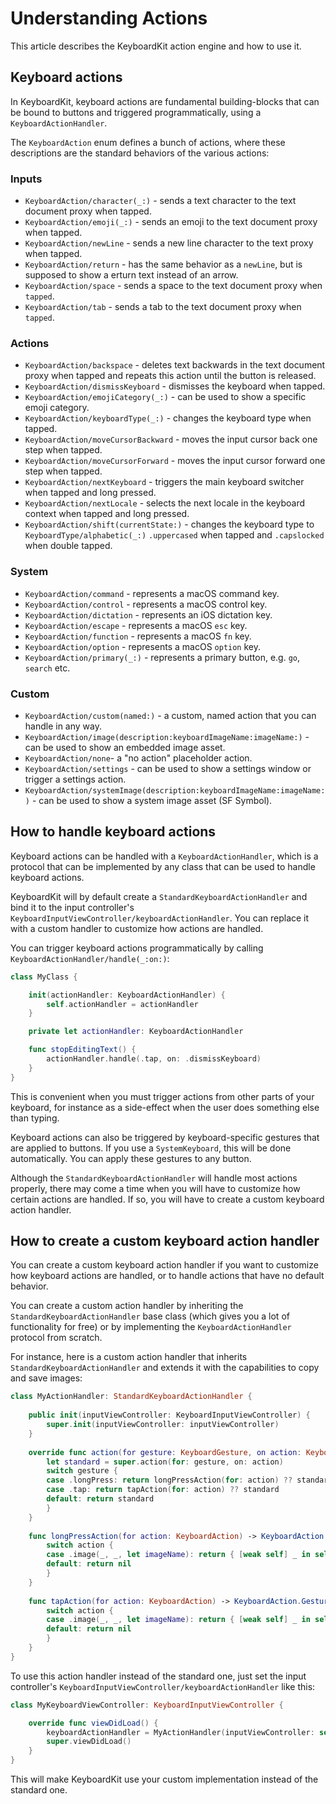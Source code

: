 # Understanding Actions

This article describes the KeyboardKit action engine and how to use it. 


## Keyboard actions

In KeyboardKit, keyboard actions are fundamental building-blocks that can be bound to buttons and triggered programmatically, using a ``KeyboardActionHandler``. 

The ``KeyboardAction`` enum defines a bunch of actions, where these descriptions are the standard behaviors of the various actions:

### Inputs

* ``KeyboardAction/character(_:)`` - sends a text character to the text document proxy when tapped.
* ``KeyboardAction/emoji(_:)`` - sends an emoji to the text document proxy when tapped.
* ``KeyboardAction/newLine`` - sends a new line character to the text proxy when tapped.
* ``KeyboardAction/return`` - has the same behavior as a `newLine`, but is supposed to show a erturn text instead of an arrow.
* ``KeyboardAction/space`` - sends a space to the text document proxy when `tapped`.
* ``KeyboardAction/tab`` - sends a tab to the text document proxy when `tapped`.

### Actions

* ``KeyboardAction/backspace`` - deletes text backwards in the text document proxy when tapped and repeats this action until the button is released.
* ``KeyboardAction/dismissKeyboard`` - dismisses the keyboard when tapped.
* ``KeyboardAction/emojiCategory(_:)`` - can be used to show a specific emoji category.
* ``KeyboardAction/keyboardType(_:)`` - changes the keyboard type when tapped.
* ``KeyboardAction/moveCursorBackward`` - moves the input cursor back one step when tapped.
* ``KeyboardAction/moveCursorForward`` - moves the input cursor forward one step when tapped.
* ``KeyboardAction/nextKeyboard`` - triggers the main keyboard switcher when tapped and long pressed.
* ``KeyboardAction/nextLocale`` - selects the next locale in the keyboard context when tapped and long pressed.
* ``KeyboardAction/shift(currentState:)`` - changes the keyboard type to ``KeyboardType/alphabetic(_:)`` `.uppercased` when tapped and `.capslocked` when double tapped.

### System

* ``KeyboardAction/command`` - represents a macOS command key.
* ``KeyboardAction/control`` - represents a macOS control key.
* ``KeyboardAction/dictation`` - represents an iOS dictation key.
* ``KeyboardAction/escape`` - represents a macOS `esc` key.
* ``KeyboardAction/function`` - represents a macOS `fn` key.
* ``KeyboardAction/option`` - represents a macOS `option` key.
* ``KeyboardAction/primary(_:)`` - represents a primary button, e.g. `go`, `search` etc.

### Custom

* ``KeyboardAction/custom(named:)`` - a custom, named action that you can handle in any way.
* ``KeyboardAction/image(description:keyboardImageName:imageName:)`` - can be used to show an embedded image asset.
* ``KeyboardAction/none``- a "no action" placeholder action.
* ``KeyboardAction/settings`` - can be used to show a settings window or trigger a settings action.
* ``KeyboardAction/systemImage(description:keyboardImageName:imageName:)`` - can be used to show a system image asset (SF Symbol).



## How to handle keyboard actions

Keyboard actions can be handled with a ``KeyboardActionHandler``, which is a protocol that can be implemented by any class that can be used to handle keyboard actions. 

KeyboardKit will by default create a ``StandardKeyboardActionHandler`` and bind it to the input controller's ``KeyboardInputViewController/keyboardActionHandler``. You can replace it with a custom handler to customize how actions are handled.

You can trigger keyboard actions programmatically by calling ``KeyboardActionHandler/handle(_:on:)``:

```swift
class MyClass {

    init(actionHandler: KeyboardActionHandler) {
        self.actionHandler = actionHandler
    }

    private let actionHandler: KeyboardActionHandler

    func stopEditingText() {
        actionHandler.handle(.tap, on: .dismissKeyboard)
    } 
}
```

This is convenient when you must trigger actions from other parts of your keyboard, for instance as a side-effect when the user does something else than typing.

Keyboard actions can also be triggered by keyboard-specific gestures that are applied to buttons. If you use a ``SystemKeyboard``, this will be done automatically. You can apply these gestures to any button.

Although the ``StandardKeyboardActionHandler`` will handle most actions properly, there may come a time when you will have to customize how certain actions are handled. If so, you will have to create a custom keyboard action handler. 



## How to create a custom keyboard action handler

You can create a custom keyboard action handler if you want to customize how keyboard actions are handled, or to handle actions that have no default behavior.

You can create a custom action handler by inheriting the ``StandardKeyboardActionHandler`` base class (which gives you a lot of functionality for free) or by implementing the ``KeyboardActionHandler`` protocol from scratch. 

For instance, here is a custom action handler that inherits ``StandardKeyboardActionHandler`` and extends it with the capabilities to copy and save images:

```swift
class MyActionHandler: StandardKeyboardActionHandler {
    
    public init(inputViewController: KeyboardInputViewController) {
        super.init(inputViewController: inputViewController)
    }
    
    override func action(for gesture: KeyboardGesture, on action: KeyboardAction) -> KeyboardAction.GestureAction? {
        let standard = super.action(for: gesture, on: action)
        switch gesture {
        case .longPress: return longPressAction(for: action) ?? standard
        case .tap: return tapAction(for: action) ?? standard
        default: return standard
        }
    }
    
    func longPressAction(for action: KeyboardAction) -> KeyboardAction.GestureAction? {
        switch action {
        case .image(_, _, let imageName): return { [weak self] _ in self?.saveImage(named: imageName) }
        default: return nil
        }
    }
    
    func tapAction(for action: KeyboardAction) -> KeyboardAction.GestureAction? {
        switch action {
        case .image(_, _, let imageName): return { [weak self] _ in self?.copyImage(named: imageName) }
        default: return nil
        }
    }
}
```

To use this action handler instead of the standard one, just set the input controller's ``KeyboardInputViewController/keyboardActionHandler`` like this:

```swift
class MyKeyboardViewController: KeyboardInputViewController {

    override func viewDidLoad() {
        keyboardActionHandler = MyActionHandler(inputViewController: self)
        super.viewDidLoad()
    }
}
```

This will make KeyboardKit use your custom implementation instead of the standard one.
